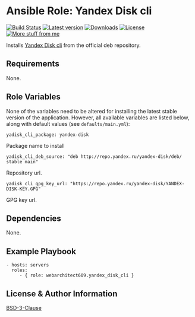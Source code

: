 Ansible Role: Yandex Disk cli
=============================

[![Build Status](https://github.com/webarchitect609/ansible-role-yandex-disk-cli/workflows/build/badge.svg?branch=master)](https://github.com/webarchitect609/ansible-role-yandex-disk-cli/actions?query=workflow%3Abuild)
[![Latest version](https://img.shields.io/github/v/tag/webarchitect609/ansible-role-yandex-disk-cli?sort=semver)](https://github.com/webarchitect609/ansible-role-yandex-disk-cli/releases)
[![Downloads](https://img.shields.io/ansible/role/d/39614)](https://galaxy.ansible.com/webarchitect609/yandex_disk_cli)
[![License](https://img.shields.io/github/license/webarchitect609/ansible-role-yandex-disk-cli)](LICENSE.md)
[![More stuff from me](https://img.shields.io/badge/galaxy-webarchitect609-000)](https://galaxy.ansible.com/webarchitect609)

Installs [Yandex Disk cli](https://yandex.ru/support/disk-desktop-linux/#cli-gui) from the official deb repository.

Requirements
------------

None.

Role Variables
--------------

None of the variables need to be altered for installing the latest stable version of the application.
However, all available variables are listed below, along with default values (see `defaults/main.yml`):

    yadisk_cli_package: yandex-disk

Package name to install

    yadisk_cli_deb_source: "deb http://repo.yandex.ru/yandex-disk/deb/ stable main"

Repository url.

    yadisk_cli_gpg_key_url: "https://repo.yandex.ru/yandex-disk/YANDEX-DISK-KEY.GPG"

GPG key url.


Dependencies
------------

None.

Example Playbook
----------------

    - hosts: servers
      roles:
         - { role: webarchitect609.yandex_disk_cli }

License & Author Information
-------
[BSD-3-Clause](LICENSE.md)
